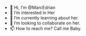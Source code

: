 - 👋 Hi, I’m @MarcEdrian
- 👀 I’m interested in Her 
- 🌱 I’m currently learning about her.
- 💞️ I’m looking to collaborate on her.
- 📫 How to reach me? Call me Baby.

<!---
MarcEdrian/MarcEdrian is a ✨ special ✨ repository because its `README.md` (this file) appears on your GitHub profile.
You can click the Preview link to take a look at your changes.
--->
